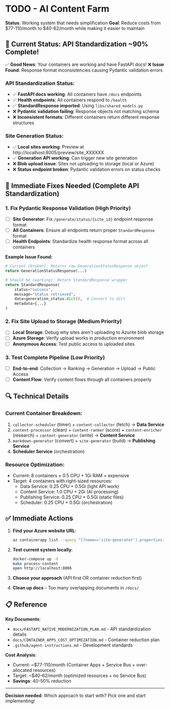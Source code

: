 # TODO - AI Content Farm

**Status**: Working system that needs simplification
**Goal**: Reduce costs from $77-110/month to $40-62/month while making it easier to maintain

## 🎯 Current Status: API Standardization ~90% Complete!

✅ **Good News**: Your containers are working and have FastAPI docs!
❌ **Issue Found**: Response format inconsistencies causing Pydantic validation errors

### API Standardization Status:
- ✅ **FastAPI docs working**: All containers have `/docs` endpoints
- ✅ **Health endpoints**: All containers respond to `/health`
- ✅ **StandardResponse imported**: Using `libs/shared_models.py`
- ❌ **Pydantic validation failing**: Response objects not matching schema
- ❌ **Inconsistent formats**: Different containers return different response structures

### Site Generation Status:
- ✅ **Local sites working**: Preview at http://localhost:8005/preview/site_XXXXXX
- ✅ **Generation API working**: Can trigger new site generation
- ❌ **Blob upload issue**: Sites not uploading to storage (local or Azure)
- ❌ **Status endpoint broken**: Pydantic validation errors on status checks

## 🚧 Immediate Fixes Needed (Complete API Standardization)

### 1. Fix Pydantic Response Validation (High Priority)
- [ ] **Site Generator**: Fix `/generate/status/{site_id}` endpoint response format
- [ ] **All Containers**: Ensure all endpoints return proper `StandardResponse` format
- [ ] **Health Endpoints**: Standardize health response format across all containers

**Example Issue Found:**
```python
# Current (broken): Returns raw GenerationStatusResponse object  
return GenerationStatusResponse(...)

# Should be (working): Return StandardResponse wrapper
return StandardResponse(
    status="success",
    message="Status retrieved", 
    data=generation_status.dict(),  # Convert to dict
    metadata={...}
)
```

### 2. Fix Site Upload to Storage (Medium Priority)  
- [ ] **Local Storage**: Debug why sites aren't uploading to Azurite blob storage
- [ ] **Azure Storage**: Verify upload works in production environment
- [ ] **Anonymous Access**: Test public access to uploaded sites

### 3. Test Complete Pipeline (Low Priority)
- [ ] **End-to-end**: Collection → Ranking → Generation → Upload → Public Access
- [ ] **Content Flow**: Verify content flows through all containers properly

## 🔍 Technical Details

### Current Container Breakdown:
1. `collector-scheduler` (timer) + `content-collector` (fetch) → **Data Service**
2. `content-processor` (clean) + `content-ranker` (score) + `content-enricher` (research) + `content-generator` (write) → **Content Service**  
3. `markdown-generator` (convert) + `site-generator` (build) → **Publishing Service**
4. **Scheduler Service** (orchestration)

### Resource Optimization:
- Current: 8 containers × 0.5 CPU + 1Gi RAM = expensive
- Target: 4 containers with right-sized resources:
  - Data Service: 0.25 CPU + 0.5Gi (light API work)
  - Content Service: 1.0 CPU + 2Gi (AI processing)  
  - Publishing Service: 0.25 CPU + 0.5Gi (static files)
  - Scheduler: 0.25 CPU + 0.5Gi (orchestration)

## ✅ Immediate Actions

1. **Find your Azure website URL**:
   ```bash
   az containerapp list --query "[?name=='site-generator'].properties.configuration.ingress.fqdn"
   ```

2. **Test current system locally**:
   ```bash
   docker-compose up -d
   make process-content
   open http://localhost:8006
   ```

3. **Choose your approach** (API first OR container reduction first)

4. **Clean up docs** - Too many overlapping documents in `/docs/`

## 📋 Reference

**Key Documents**:
- `docs/FASTAPI_NATIVE_MODERNIZATION_PLAN.md` - API standardization details
- `docs/CONTAINER_APPS_COST_OPTIMIZATION.md` - Container reduction plan  
- `.github/agent-instructions.md` - Development standards

**Cost Analysis**:
- Current: ~$77-110/month (Container Apps + Service Bus + over-allocated resources)
- Target: ~$40-62/month (optimized resources + no Service Bus)
- **Savings**: 40-50% reduction

---

**Decision needed**: Which approach to start with? Pick one and start implementing!
